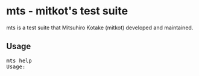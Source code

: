 # mts - mitkot's test suite

mts is a test suite that Mitsuhiro Kotake (mitkot) developed and maintained.

## Usage

<pre>
mts help
Usage:
         
</pre>




